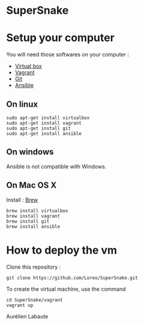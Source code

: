 # SuperSnake

Setup your computer
====================

You will need those softwares on your computer :

* [Virtual box](https://www.virtualbox.org/)
* [Vagrant](https://www.vagrantup.com/)
* [Git](https://git-scm.com/)
* [Ansible](https://www.ansible.com/)

On linux
---------

    sudo apt-get install virtualbox
    sudo apt-get install vagrant
    sudo apt-get install git
    sudo apt-get install ansible

On windows 
-----------

Ansible is not compatible with Windows.

On Mac OS X
-----------

Install : [Brew](http://brew.sh/index_fr.html)

    brew install virtualbox
    brew install vagrant
    brew install git
    brew install ansible
    
    
How to deploy the vm
================

Clone this repository :

    git clone https://github.com/Loreo/SuperSnake.git

To create the virtual machine, use the command

    cd SuperSnake/vagrant
    vagrant up


Aurélien Labaute






